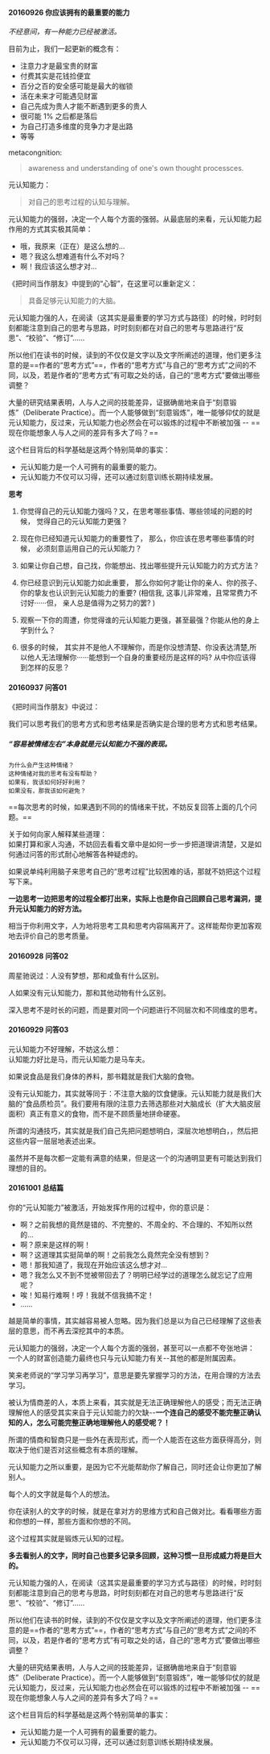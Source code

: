 

#### 20160926 你应该拥有的最重要的能力

*不经意间，有一种能力已经被激活。*

目前为止，我们一起更新的概念有：
- 注意力才是最宝贵的财富
- 付费其实是花钱捡便宜
- 百分之百的安全感可能是最大的枷锁
- 活在未来才可能遇见财富
- 自己先成为贵人才能不断遇到更多的贵人
- 很可能 1% 之后都是落后
- 为自己打造多维度的竞争力才是出路
- 等等

metacongnition:
> awareness and understanding of one's own thought processces.

元认知能力：
> 对自己的思考过程的认知与理解。

元认知能力的强弱，决定一个人每个方面的强弱。从最底层的来看，元认知能力起作用的方式其实极其简单：
- 哦，我原来（正在）是这么想的...
- 嗯？我这么想难道有什么不对吗？
- 啊！我应该这么想才对...

《把时间当作朋友》中提到的“心智”，在这里可以重新定义：
> 具备足够元认知能力的大脑。

元认知能力强的人，在阅读（这其实是最重要的学习方式与路径）的时候，时时刻刻都能注意到自己的思考与思路，时时刻刻都在对自己的思考与思路进行“反思”、“校验”、“修订”......

所以他们在读书的时候，读到的不仅仅是文字以及文字所阐述的道理，他们更多注意的是==作者的“思考方式”==，作者的“思考方式”与自己的“思考方式”之间的不同，以及，若是作者的“思考方式”有可取之处的话，自己的“思考方式”要做出哪些调整？

大量的研究结果表明，人与人之间的技能差异，证据确凿地来自于“刻意锻炼”（Deliberate Practice）。而一个人能够做到“刻意锻炼”，唯一能够仰仗的就是元认知能力，反过来，元认知能力也必然会在可以锻炼的过程中不断被加强 -- ==现在你能想象人与人之间的差异有多大了吗？==


这个栏目背后的科学基础是这两个特别简单的事实：
- 元认知能力是一个人可拥有的最重要的能力。
- 元认知能力不仅可以习得，还可以通过刻意训练长期持续发展。


**思考**

1. 你觉得自己的元认知能力强吗？又，在思考哪些事情、哪些领域的问题的时候， 觉得自己的元认知能力更强？

2. 现在你已经知道元认知能力的重要性了， 那么，你应该在思考哪些事情的时候， 必须刻意运用自己的元认知能力？

3. 如果让你自己想，自己找，你能想出、找出哪些提升元认知能力的方式方法？

4. 你已经意识到元认知能力如此重要， 那么你如何才能让你的亲人、你的孩子、你的挚友也认识到元认知能力的重要? (相信我, 这事儿非常难，且常常费力不讨好······但， 亲人总是值得为之努力的罢? )

5. 观察一下你的周遭，你觉得谁的元认知能力更强，甚至最强？你能从他的身上学到什么？

6. 很多的时候， 其实并不是他人不理解你，而是你没想清楚、你没表达清楚,所以他人无法理解你······能想到一个自身的重要经历是这样的吗? 从中你应该得到怎样的反思？


#### 20160937 问答01

《把时间当作朋友》中说过：

我们可以思考我们的思考方式和思考结果是否确实是合理的思考方式和思考结果。

##### “容易被情绪左右”本身就是元认知能力不强的表现。

```
为什么会产生这种情绪？
这种情绪对我的思考有没有帮助？
如果有，我该如何好好利用？
如果没有，那我该如何避免？
```
==每次思考的时候，如果遇到不同的的情绪来干扰，不妨反复回答上面的几个问题。==

关于如何向家人解释某些道理：  
如果打算和家人沟通，不妨回去看看文章中是如何一步一步把道理讲清楚，又是如何通过问答的形式耐心地解答各种疑虑的。


如果说单纯利用脑子来思考自己的“思考过程”比较困难的话，那就不妨把这个过程写下来。

**一边思考一边把思考的过程全都打出来，实际上也是你自己回顾自己思考漏洞，提升元认知能力的好方法。**

相当于你利用文字，人为地将思考工具和思考内容隔离开了。这样能帮你更加客观地去评价自己的思考质量。

#### 20160928 问答02

周星驰说过：人没有梦想，那和咸鱼有什么区别。

人如果没有元认知能力，那和其他动物有什么区别。


深入思考不是时长的问题，而是要对同一个问题进行不同层次和不同维度的思考。

#### 20160929 问答03

元认知能力不好理解，不妨这么想：  
认知能力好比是马，而元认知能力是马车夫。

如果说食品是我们身体的养料，那书籍就是我们大脑的食物。

没有元认知能力，其实就等同于：不注意大脑的饮食健康。元认知能力就是我们大脑的“食品质检员”。我们要用有限的注意力去筛选那些对大脑成长（扩大大脑皮层面积）真正有意义的食物，而不是不顾质量地拼命硬塞。

所谓的沟通技巧，其实就是我们自己先把问题想明白，深层次地想明白，，然后把这些内容一层层地表述出来。

虽然并不是每次都一定能有满意的结果，但是这一个的沟通明显更有可能达到我们理想的目的。

#### 20161001 总结篇

你的“元认知能力”被激活，开始发挥作用的过程中，你的意识是：

- 啊？之前我想的竟然是错的、不完整的、不周全的、不合理的、不知所以然的...
- 啊？原来是这样的啊！
- 啊？这道理其实挺简单的啊！之前我怎么竟然完全没有想到？
- 嗯！那我知道了，我现在开始应该这么想才对...
- 嗯？我怎么又不到不觉被带回去了？明明已经学过的道理怎么就忘记了应用呢？
- 唉！知易行难啊！哼！我就不信我搞不定！
- ......

越是简单的事情，其实越容易被人忽略。因为我们总是以为自己已经理解了这些表层的意思，而不再去深挖其中的本质。

元认知能力的强弱，决定一个人每个方面的强弱，甚至可以一点都不夸张地讲：  
一个人的财富创造能力最终也只与元认知能力有关--其他的都是附属因素。

笑来老师说的“学习学习再学习”，意思是要先掌握学习的方法，在用合理的方法去学习。

被认为情商差的人，本质上来看，其实就是无法正确理解他人的感受；而无法正确理解他人的感受其实来自于元认知能力的欠缺--**一个连自己的感受不能完整正确认知的人，怎么可能完整正确地理解他人的感受呢？！**

所谓的情商和智商只是一些外在表现形式，而一个人能否在这些方面获得高分，则取决于他们是否对这些概念有本质的理解。

元认知能力之所以重要，是因为它不光能帮助你了解自己，同时还会让你更加了解别人。

每个人的文字就是每个人的想法。

你在读别人的文字的时候，就是在拿对方的思维方式和自己做对比。看看哪些方面和你想的一样，那些方面和你想的不同。

这个过程其实就是锻炼元认知的过程。

**多去看别人的文字，同时自己也要多记录多回顾，这种习惯一旦形成威力将是巨大的。**


元认知能力强的人，在阅读（这其实是最重要的学习方式与路径）的时候，时时刻刻都能注意到自己的思考与思路，时时刻刻都在对自己的思考与思路进行“反思”、“校验”、“修订”......

所以他们在读书的时候，读到的不仅仅是文字以及文字所阐述的道理，他们更多注意的是==作者的“思考方式”==，作者的“思考方式”与自己的“思考方式”之间的不同，以及，若是作者的“思考方式”有可取之处的话，自己的“思考方式”要做出哪些调整？

大量的研究结果表明，人与人之间的技能差异，证据确凿地来自于“刻意锻炼”（Deliberate Practice）。而一个人能够做到“刻意锻炼”，唯一能够仰仗的就是元认知能力，反过来，元认知能力也必然会在可以锻炼的过程中不断被加强 -- ==现在你能想象人与人之间的差异有多大了吗？==


这个栏目背后的科学基础是这两个特别简单的事实：
- 元认知能力是一个人可拥有的最重要的能力。
- 元认知能力不仅可以习得，还可以通过刻意训练长期持续发展。


